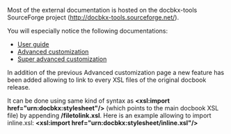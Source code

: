Most of the external documentation is hosted on the docbkx-tools SourceForge project (http://docbkx-tools.sourceforge.net/).

You will especially notice the following documentations:
  * [User guide](http://docbkx-tools.sourceforge.net/docbkx-samples/manual.html)
  * [Advanced customization](http://docbkx-tools.sourceforge.net/advanced.html)
  * [Super advanced customization](http://docbkx-tools.sourceforge.net/builder.html)

In addition of the previous Advanced customization page a new feature has been added allowing to link to every XSL files of the original docbook release.

It can be done using same kind of syntax as **<xsl:import
href="urn:docbkx:stylesheet"/>** (which points to the main docbook XSL file) by appending **/filetolink.xsl**. Here is an example allowing to import inline.xsl: **<xsl:import
href="urn:docbkx:stylesheet/inline.xsl"/>**